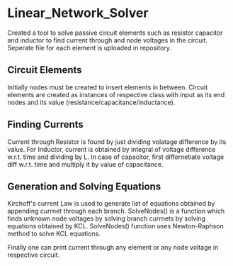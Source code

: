 # Linear_Network_Solver

Created a tool to solve passive circuit elements such as resistor capacitor and inductor to find current through and node voltages in the circuit.
Seperate file for each element is uploaded in repository.
## Circuit Elements
Initially nodes must be created to insert elements in between.
Circuit elements are created as instances of respective class with input as its end nodes and its value (resistance/capacitance/inductance).
## Finding Currents
Current through Resistor is found by just dividing volatage difference by its value. For Inductor, current is obtained by integral of voltage difference w.r.t. time
and dividing by L. In case of capacitor, first differnetiate voltage diff w.r.t. time and multiply it by value of capacitance.
## Generation and Solving Equations
Kirchoff's current Law is used to generate list of equations obtained by appending currnet through each branch.
SolveNodes() is a function which finds unknown node voltages by solving branch currnets by solving equations obtained by KCL.
SolveNodes() function uses Newton-Raphson method to solve KCL equations.

Finally one can print current through any element or any node voltage in respective circuit.
